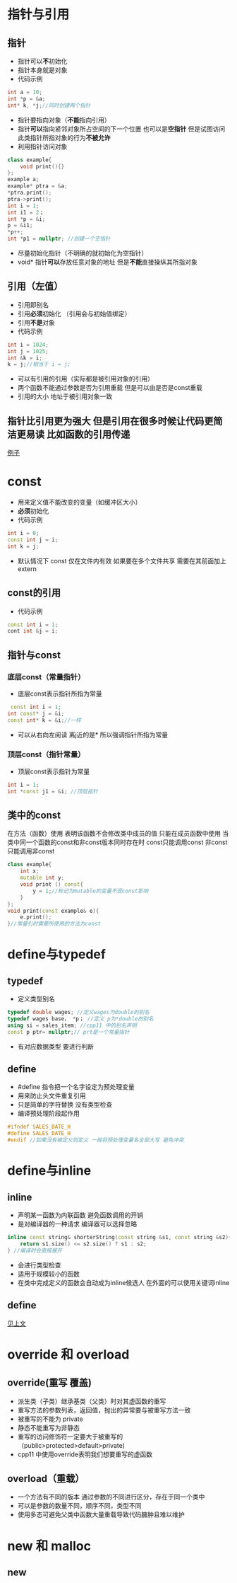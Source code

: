 # 指针与引用
## 指针
* 指针可以**不**初始化
* 指针本身就是对象
* 代码示例
```cpp
int a = 10;
int *p = &a;
int* k, *j;//同时创建两个指针
```
* 指针要指向对象（**不能**指向引用）
* 指针**可以**指向紧邻对象所占空间的下一个位置 也可以是**空指针** 但是试图访问此类指针所指对象的行为**不被允许**
* 利用指针访问对象
```cpp
class example{
    void print(){}
};
example a;
example* ptra = &a;
*ptra.print();
ptra->print();
int i = 1;
int i1 = 2；
int *p = &i;
p = &i1;
*p++;
int *p1 = nullptr; //创建一个空指针
```
* 尽量初始化指针（不明确的就初始化为空指针）
* void* 指针**可以**存放任意对象的地址 但是**不能**直接操纵其所指对象
## 引用（左值）
* 引用即别名
* 引用**必须**初始化 （引用会与初始值绑定）
* 引用**不是**对象 
* 代码示例
```cpp
int i = 1024;
int j = 1025;
int &k = i;
k = j;//相当于 i = j;
```
* 可以有引用的引用（实际都是被引用对象的引用）
* 两个函数不能通过参数是否为引用重载 但是可以由是否是const重载
* 引用的大小 地址于被引用对象一致
## 指针比引用更为强大 但是引用在很多时候让代码更简洁更易读 比如函数的引用传递
[例子](日常总结.md#值传递-引用传递-指针传递)
# const
* 用来定义值不能改变的变量（如缓冲区大小）
* **必须**初始化  
* 代码示例
```cpp
int i = 0;
const int j = i;
int k = j;
```
* 默认情况下 const 仅在文件内有效 如果要在多个文件共享 需要在其前面加上 extern
## const的引用 
* 代码示例
```cpp
const int i = 1;
cont int &j = i;
```
## 指针与const
### 底层const（常量指针）
* 底层const表示指针所指为常量
```cpp
 const int i = 1;
int const* j = &i;
const int* k = &i;//一样
```
* 可以从右向左阅读 离j近的是* 所以强调指针所指为常量 
### 顶层const（指针常量）
* 顶层const表示指针为常量
```cpp
int i = 1;
int *const j1 = &i; //顶层指针
```
## 类中的const
在方法（函数）使用 表明该函数不会修改类中成员的值 只能在成员函数中使用
当类中同一个函数的const和非const版本同时存在时 const只能调用const 非const只能调用非const
```cpp
class example{
    int x;
    mutable int y;
    void print () const{
        y = 1;//标记为mutable的变量不受const影响
    }
};
void print(const example& e){
    e.print();
}//常量引时需要所使用的方法为const
```
# define与typedef
## typedef
* 定义类型别名
```cpp
typedef double wages; //定义wages为double的别名
typedef wages base， *p； //定义 p为*double的别名
using si = sales_item; //cpp11 中的别名声明
const p ptr= nullptr;// prt是一个常量指针
```
* 有对应数据类型 要进行判断
## define
* #define 指令把一个名字设定为预处理变量
* 用来防止头文件重复引用
* 只是简单的字符替换 没有类型检查
* 编译预处理阶段起作用
```cpp
#ifndef SALES_DATE_H
#define SALES_DATE_H
#endif //如果没有被定义则定义 一般将预处理变量名全部大写 避免冲突
```
# define与inline
## inline
* 声明某一函数为内联函数 避免函数调用的开销 
* 是对编译器的一种请求  编译器可以选择忽略
```cpp
inline const string& shorterString(const string &s1, const string &s2){
    return s1.size() <= s2.size() ? s1 : s2;
} //编译时会直接展开
```
* 会进行类型检查
* 适用于规模较小的函数
* 在类中完成定义的函数会自动成为inline候选人 在外面的可以使用关键词inline
## define
[见上文](基础知识.md#define)
# override 和 overload
## override(重写 覆盖)
* 派生类（子类）继承基类（父类）时对其虚函数的重写
* 重写方法的参数列表，返回值，抛出的异常要与被重写方法一致
* 被重写的不能为 private
* 静态不能重写为非静态
* 重写的访问修饰符一定要大于被重写的（public>protected>default>private)
* cpp11 中使用override表明我们想要重写的虚函数
## overload（重载）
* 一个方法有不同的版本 通过参数的不同进行区分，存在于同一个类中
* 可以是参数的数量不同，顺序不同，类型不同
* 使用多态可避免父类中函数大量重载导致代码臃肿且难以维护
# new 和 malloc
## new 


